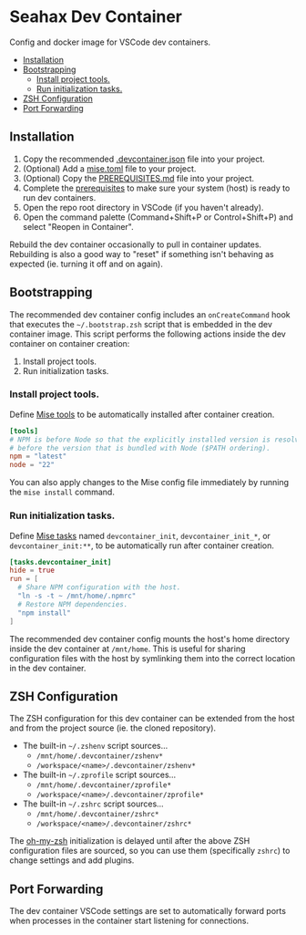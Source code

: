# Seahax Dev Container

Config and docker image for VSCode dev containers.

- [Installation](#installation)
- [Bootstrapping](#bootstrapping)
  - [Install project tools.](#install-project-tools)
  - [Run initialization tasks.](#run-initialization-tasks)
- [ZSH Configuration](#zsh-configuration)
- [Port Forwarding](#port-forwarding)

## Installation

1. Copy the recommended [.devcontainer.json](.devcontainer.json) file into your project.
2. (Optional) Add a [mise.toml](#tools-mise) file to your project.
3. (Optional) Copy the [PREREQUISITES.md](PREREQUISITES.md) file into your project.
4. Complete the [prerequisites](PREREQUISITES.md) to make sure your system (host) is ready to run dev containers.
5. Open the repo root directory in VSCode (if you haven't already).
6. Open the command palette (Command+Shift+P or Control+Shift+P) and select "Reopen in Container".

Rebuild the dev container occasionally to pull in container updates. Rebuilding is also a good way to "reset" if something isn't behaving as expected (ie. turning it off and on again).

## Bootstrapping

The recommended dev container config includes an `onCreateCommand` hook that executes the `~/.bootstrap.zsh` script that is embedded in the dev container image. This script performs the following actions inside the dev container on container creation:

1. Install project tools.
2. Run initialization tasks.

### Install project tools.

Define [Mise tools](https://mise.jdx.dev/dev-tools/) to be automatically installed after container creation.

```toml
[tools]
# NPM is before Node so that the explicitly installed version is resolved
# before the version that is bundled with Node ($PATH ordering).
npm = "latest"
node = "22"
```

You can also apply changes to the Mise config file immediately by running the `mise install` command.

### Run initialization tasks.

Define [Mise tasks](https://mise.jdx.dev/tasks/) named `devcontainer_init`, `devcontainer_init_*`, or `devcontainer_init:**`, to be automatically run after container creation.

```toml
[tasks.devcontainer_init]
hide = true
run = [
  # Share NPM configuration with the host.
  "ln -s -t ~ /mnt/home/.npmrc"
  # Restore NPM dependencies.
  "npm install"
]
```

The recommended dev container config mounts the host's home directory inside the dev container at `/mnt/home`. This is useful for sharing configuration files with the host by symlinking them into the correct location in the dev container.

## ZSH Configuration

The ZSH configuration for this dev container can be extended from the host and from the project source (ie. the cloned repository).

- The built-in `~/.zshenv` script sources...
  - `/mnt/home/.devcontainer/zshenv*`
  - `/workspace/<name>/.devcontainer/zshenv*`
- The built-in `~/.zprofile` script sources...
  - `/mnt/home/.devcontainer/zprofile*`
  - `/workspace/<name>/.devcontainer/zprofile*`
- The built-in `~/.zshrc` script sources...
  - `/mnt/home/.devcontainer/zshrc*`
  - `/workspace/<name>/.devcontainer/zshrc*`

The [oh-my-zsh](https://ohmyz.sh/) initialization is delayed until after the above ZSH configuration files are sourced, so you can use them (specifically `zshrc`) to change settings and add plugins.

## Port Forwarding

The dev container VSCode settings are set to automatically forward ports when processes in the container start listening for connections.
